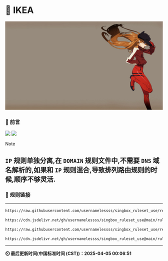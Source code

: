 
# 🧸 IKEA
![](https://raw.githubusercontent.com/usernamelessss/picture-bed/main/images/202504042256831.jpg)
### 📣 前言
![](https://shields.io/badge/-移除重复规则-ff69b4) ![](https://shields.io/badge/-IP&nbsp;规则单独存放不与&nbsp;DOMAIN&nbsp;等混合-green)
> [!NOTE]
**`IP` 规则单独分离,在 `DOMAIN` 规则文件中,不需要 `DNS` 域名解析的,如果和 `IP` 规则混合,导致排列路由规则的时候,顺序不够灵活.**
---

###  🔗 规则链接
---

```url
https://raw.githubusercontent.com/usernamelessss/singbox_ruleset_use/refs/heads/main/rule/IKEA/IKEA_No_IP.json
```

```url
https://cdn.jsdelivr.net/gh/usernamelessss/singbox_ruleset_use@main/rule/IKEA/IKEA_No_IP.json
```

```url
https://raw.githubusercontent.com/usernamelessss/singbox_ruleset_use/refs/heads/main/rule/IKEA/IKEA_No_IP.srs
```

```url
https://cdn.jsdelivr.net/gh/usernamelessss/singbox_ruleset_use@main/rule/IKEA/IKEA_No_IP.srs
```

---
**⏲️ 最后更新时间(中国标准时间 (CST))：2025-04-05 00:06:51**